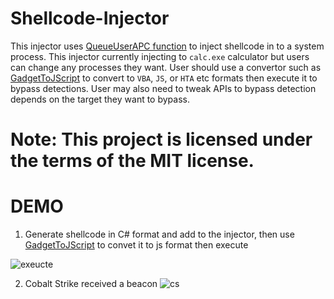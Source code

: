 # Shellcode-Injector

This injector uses [QueueUserAPC function](https://learn.microsoft.com/en-us/windows/win32/api/processthreadsapi/nf-processthreadsapi-queueuserapc) to inject shellcode in to a system process. This injector currently injecting to `calc.exe` calculator but users can change any processes they want. User should use a convertor such as [GadgetToJScript](https://github.com/med0x2e/GadgetToJScript/tree/master) to convert to `VBA`, `JS`, or `HTA` etc formats then execute it to bypass detections. User may also need to tweak APIs to bypass detection depends on the target they want to bypass.

# Note: This project is licensed under the terms of the MIT license.

# DEMO

1. Generate shellcode in C# format and add to the injector, then use [GadgetToJScript](https://github.com/med0x2e/GadgetToJScript/tree/master) to convet it to js format then execute

![exeucte](https://github.com/JimSolomon/Shellcode-Injector/blob/main/2023-04-02_12-18.png)
 
2. Cobalt Strike received a beacon
![cs](https://github.com/JimSolomon/Shellcode-Injector/blob/main/2023-04-02_13-35.png)
